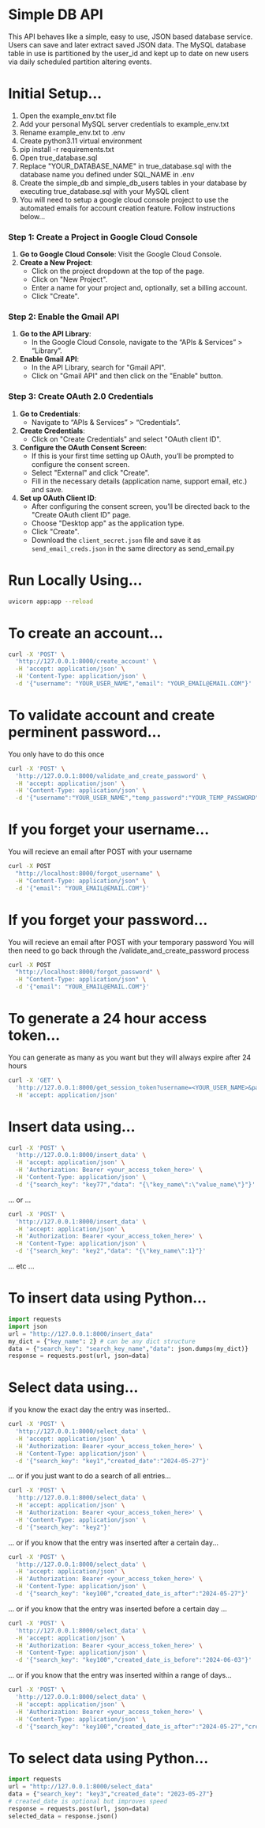 # Simple DB API
This API behaves like a simple, easy to use, JSON based database service.  
Users can save and later extract saved JSON data.  The MySQL database 
table in use is partitioned by the user_id and kept up to date on new users
via daily scheduled partition altering events.

# Initial Setup...
1. Open the example_env.txt file
2. Add your personal MySQL server credentials to example_env.txt
3. Rename example_env.txt to .env
4. Create python3.11 virtual environment
5. pip install -r requirements.txt
6. Open true_database.sql
7. Replace "YOUR_DATABASE_NAME" in true_database.sql with the database name you defined under SQL_NAME in .env
8. Create the simple_db and simple_db_users tables in your database by executing true_database.sql with your MySQL client
9. You will need to setup a google cloud console project to use the automated emails for account creation feature. Follow instructions below...


### Step 1: Create a Project in Google Cloud Console

1.  **Go to Google Cloud Console**: Visit the Google Cloud Console.
2.  **Create a New Project**:
    -   Click on the project dropdown at the top of the page.
    -   Click on "New Project".
    -   Enter a name for your project and, optionally, set a billing account.
    -   Click "Create".

### Step 2: Enable the Gmail API

1.  **Go to the API Library**:
    -   In the Google Cloud Console, navigate to the “APIs & Services” > “Library”.
2.  **Enable Gmail API**:
    -   In the API Library, search for "Gmail API".
    -   Click on "Gmail API" and then click on the "Enable" button.

### Step 3: Create OAuth 2.0 Credentials

1.  **Go to Credentials**:
    -   Navigate to “APIs & Services” > “Credentials”.
2.  **Create Credentials**:
    -   Click on "Create Credentials" and select "OAuth client ID".
3.  **Configure the OAuth Consent Screen**:
    -   If this is your first time setting up OAuth, you’ll be prompted to configure the consent screen.
    -   Select "External" and click "Create".
    -   Fill in the necessary details (application name, support email, etc.) and save.
4.  **Set up OAuth Client ID**:
    -   After configuring the consent screen, you’ll be directed back to the "Create OAuth client ID" page.
    -   Choose "Desktop app" as the application type.
    -   Click "Create".
    -   Download the `client_secret.json` file and save it as `send_email_creds.json` in the same directory as send_email.py


# Run Locally Using...
```sh
uvicorn app:app --reload
```

# To create an account...
```sh
curl -X 'POST' \
  'http://127.0.0.1:8000/create_account' \
  -H 'accept: application/json' \
  -H 'Content-Type: application/json' \
  -d '{"username": "YOUR_USER_NAME","email": "YOUR_EMAIL@EMAIL.COM"}'
```

# To validate account and create perminent password...
You only have to do this once
```sh
curl -X 'POST' \
  'http://127.0.0.1:8000/validate_and_create_password' \
  -H 'accept: application/json' \
  -H 'Content-Type: application/json' \
  -d '{"username":"YOUR_USER_NAME","temp_password":"YOUR_TEMP_PASSWORD","new_password":"YOUR_NEW_PASSWORD"}'
```

# If you forget your username...
You will recieve an email after POST with your username
```sh
curl -X POST 
  "http://localhost:8000/forgot_username" \
  -H "Content-Type: application/json" \
  -d '{"email": "YOUR_EMAIL@EMAIL.COM"}'

```

# If you forget your password...
You will recieve an email after POST with your temporary password
You will then need to go back through the /validate_and_create_password process
```sh
curl -X POST 
  "http://localhost:8000/forgot_password" \
  -H "Content-Type: application/json" \
  -d '{"email": "YOUR_EMAIL@EMAIL.COM"}'

```

# To generate a 24 hour access token...
You can generate as many as you want but they will always expire after 24 hours
```sh
curl -X 'GET' \
  'http://127.0.0.1:8000/get_session_token?username=<YOUR_USER_NAME>&password=<YOUR_PASSWORD_HERE>' \
  -H 'accept: application/json'
```

# Insert data using...
```sh
curl -X 'POST' \
  'http://127.0.0.1:8000/insert_data' \
  -H 'accept: application/json' \
  -H 'Authorization: Bearer <your_access_token_here>' \
  -H 'Content-Type: application/json' \
  -d '{"search_key": "key77","data": "{\"key_name\":\"value_name\"}"}'
```
... or ...
```sh
curl -X 'POST' \
  'http://127.0.0.1:8000/insert_data' \
  -H 'accept: application/json' \
  -H 'Authorization: Bearer <your_access_token_here>' \
  -H 'Content-Type: application/json' \
  -d '{"search_key": "key2","data": "{\"key_name\":1}"}'
```
... etc ...

# To insert data using Python...
```python
import requests
import json
url = "http://127.0.0.1:8000/insert_data"
my_dict = {"key_name": 2} # can be any dict structure
data = {"search_key": "search_key_name","data": json.dumps(my_dict)}
response = requests.post(url, json=data)
```


# Select data using...

if you know the exact day the entry was inserted..
```sh
curl -X 'POST' \
  'http://127.0.0.1:8000/select_data' \
  -H 'accept: application/json' \
  -H 'Authorization: Bearer <your_access_token_here>' \
  -H 'Content-Type: application/json' \
  -d '{"search_key": "key1","created_date":"2024-05-27"}'
```
... or if you just want to do a search of all entries...
```sh
curl -X 'POST' \
  'http://127.0.0.1:8000/select_data' \
  -H 'accept: application/json' \
  -H 'Authorization: Bearer <your_access_token_here>' \
  -H 'Content-Type: application/json' \
  -d '{"search_key": "key2"}'
```
... or if you know that the entry was inserted after a certain day...
```sh
curl -X 'POST' \
  'http://127.0.0.1:8000/select_data' \
  -H 'accept: application/json' \
  -H 'Authorization: Bearer <your_access_token_here>' \
  -H 'Content-Type: application/json' \
  -d '{"search_key": "key100","created_date_is_after":"2024-05-27"}'
```
... or if you know that the entry was inserted before a certain day ...
```sh
curl -X 'POST' \
  'http://127.0.0.1:8000/select_data' \
  -H 'accept: application/json' \
  -H 'Authorization: Bearer <your_access_token_here>' \
  -H 'Content-Type: application/json' \
  -d '{"search_key": "key100","created_date_is_before":"2024-06-03"}'
```
... or if you know that the entry was inserted within a range of days...
```sh
curl -X 'POST' \
  'http://127.0.0.1:8000/select_data' \
  -H 'accept: application/json' \
  -H 'Authorization: Bearer <your_access_token_here>' \
  -H 'Content-Type: application/json' \
  -d '{"search_key": "key100","created_date_is_after":"2024-05-27","created_date_is_before":"2024-06-03"}'
```

# To select data using Python...
```python
import requests
url = "http://127.0.0.1:8000/select_data"
data = {"search_key": "key3","created_date": "2023-05-27"}  
# created_date is optional but improves speed
response = requests.post(url, json=data)
selected_data = response.json()
```





